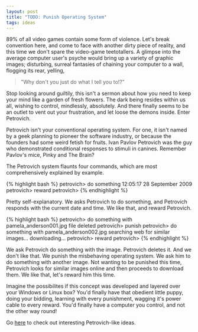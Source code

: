 ```yaml
--- 
layout: post
title: "TODO: Punish Operating System"
tags: ideas
---
```


89% of all video games contain some form of violence. Let's break convention here, and come to
face with another dirty piece of reality, and this time we don't spare the video-game teetotallers.
A glimpse into the average computer user's psyche would bring up a variety of graphic images;
disturbing, surreal fantasies of chaining your computer to a wall, flogging its rear, yelling,
 
> "Why don't you just do what I tell you to!?"

Stop looking around guiltily, this isn't a sermon about how you need to keep your mind like a
garden of fresh flowers. The dark being resides within us all, wishing to control, mindlessly,
absolutely. And there finally seems to be an outlet to vent out your frustration, and let loose
the demons inside. Enter Petrovich.

Petrovich isn't your conventional operating system. For one, it isn't named by a geek planning
to pioneer the software industry, or because the founders had some weird fetish for fruits.
Ivan Pavlov Petrovich was the guy who demonstrated conditional responses to stimuli in canines.
Remember Pavlov's mice, Pinky and The Brain?

The Petrovich system flaunts four commands, which are most comprehensively explained by example.

{% highlight bash %}
petrovich>  do something
12:05:17 28 September 2009
petrovich> reward
petrovich> 
{% endhighlight %}

Pretty self-explanatory. We asks Petrovich to do something, and Petrovich responds with the
current date and time. We like that, and reward Petrovich.

{% highlight bash %}
petrovich> do something with pamela_anderson001.jpg
file deleted
petrovich> punish
petrovich> do something with pamela_anderson002.jpg
searching web for similar images...
downloading...
petrovich> reward
petrovich> 
{% endhighlight %}

We ask Petrovich do something with the image. Petrovich deletes it. And we don't like that.
We punish the misbehaving operating system. We ask him to do something with another image.
Not wanting to be punished this time, Petrovich looks for similar images online and then
proceeds to download them. We like that, let's reward him this time.

Imagine the possibilites if this concept was developed and layered over your Windows or Linux box?
You'd finally have that obedient little puppy, doing your bidding, learning with every punishment,
wagging it's power cable to every reward. You'd finally have a computer you control, and not the
other way round!

Go [here](http://www.dangermouse.net/) to check out interesting Petrovich-like ideas.
